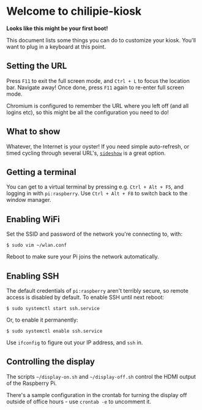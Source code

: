 # Welcome to chilipie-kiosk

**Looks like this might be your first boot!**

This document lists some things you can do to customize your kiosk. You'll want to plug in a keyboard at this point.

## Setting the URL

Press `F11` to exit the full screen mode, and `Ctrl + L` to focus the location bar. Navigate away! Once done, press `F11` again to re-enter full screen mode.

Chromium is configured to remember the URL where you left off (and all logins etc), so this might be all the configuration you need to do!

## What to show

Whatever, the Internet is your oyster! If you need simple auto-refresh, or timed cycling through several URL's, [`sideshow`](https://github.com/mieky/sideshow) is a great option.

## Getting a terminal

You can get to a virtual terminal by pressing e.g. `Ctrl + Alt + F5`, and logging in with `pi:raspberry`. Use `Ctrl + Alt + F8` to switch back to the window manager.

## Enabling WiFi

Set the SSID and password of the network you're connecting to, with:

    $ sudo vim ~/wlan.conf

Reboot to make sure your Pi joins the network automatically.

## Enabling SSH

The default credentials of `pi:raspberry` aren't terribly secure, so remote access is disabled by default. To enable SSH until next reboot:

    $ sudo systemctl start ssh.service

Or, to enable it permanently:

    $ sudo systemctl enable ssh.service

Use `ifconfig` to figure out your IP address, and `ssh` in.

## Controlling the display

The scripts `~/display-on.sh` and `~/display-off.sh` control the HDMI output of the Raspberry Pi.

There's a sample configuration in the crontab for turning the display off outside of office hours - use `crontab -e` to uncomment it.
